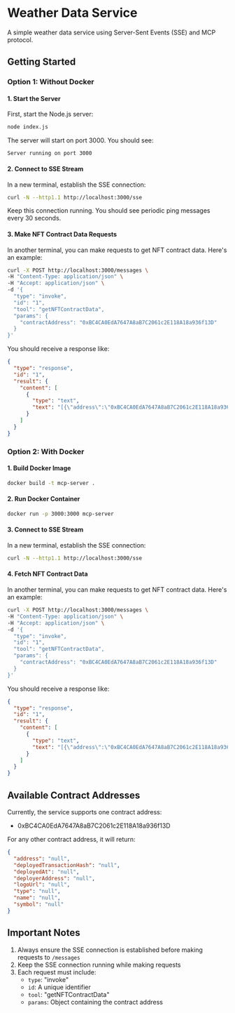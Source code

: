 # Weather Data Service

A simple weather data service using Server-Sent Events (SSE) and MCP protocol.

## Getting Started

### Option 1: Without Docker

#### 1. Start the Server

First, start the Node.js server:

```bash
node index.js
```

The server will start on port 3000. You should see:
```
Server running on port 3000
```

#### 2. Connect to SSE Stream

In a new terminal, establish the SSE connection:

```bash
curl -N --http1.1 http://localhost:3000/sse
```

Keep this connection running. You should see periodic ping messages every 30 seconds.

#### 3. Make NFT Contract Data Requests

In another terminal, you can make requests to get NFT contract data. Here's an example:

```bash
curl -X POST http://localhost:3000/messages \
-H "Content-Type: application/json" \
-H "Accept: application/json" \
-d '{
  "type": "invoke",
  "id": "1",
  "tool": "getNFTContractData",
  "params": {
    "contractAddress": "0xBC4CA0EdA7647A8aB7C2061c2E118A18a936f13D"
  }
}'
```

You should receive a response like:
```json
{
  "type": "response",
  "id": "1",
  "result": {
    "content": [
      {
        "type": "text",
        "text": "[{\"address\":\"0xBC4CA0EdA7647A8aB7C2061c2E118A18a936f13D\",\"deployedTransactionHash\":\"0x22199329b0aa1aa68902a78e3b32ca327c872fab166c7a2838273de6ad383eba\",\"deployedAt\":\"2024-07-15T07:34:23.000Z\",\"deployerAddress\":\"0xaBA7161A7fb69c88e16ED9f455CE62B791EE4D03\",\"logoUrl\":null,\"type\":\"ERC721\",\"name\":\"BoredApeYachtClub\",\"symbol\":\"BAYC\"}]"
      }
    ]
  }
}
```

### Option 2: With Docker

#### 1. Build Docker Image

```bash
docker build -t mcp-server .
```

#### 2. Run Docker Container

```bash
docker run -p 3000:3000 mcp-server
```

#### 3. Connect to SSE Stream

In a new terminal, establish the SSE connection:

```bash
curl -N --http1.1 http://localhost:3000/sse
```

#### 4. Fetch NFT Contract Data

In another terminal, you can make requests to get NFT contract data. Here's an example:

```bash
curl -X POST http://localhost:3000/messages \
-H "Content-Type: application/json" \
-H "Accept: application/json" \
-d '{
  "type": "invoke",
  "id": "1",
  "tool": "getNFTContractData",
  "params": {
    "contractAddress": "0xBC4CA0EdA7647A8aB7C2061c2E118A18a936f13D"
  }
}'
```

You should receive a response like:
```json
{
  "type": "response",
  "id": "1",
  "result": {
    "content": [
      {
        "type": "text",
        "text": "[{\"address\":\"0xBC4CA0EdA7647A8aB7C2061c2E118A18a936f13D\",\"deployedTransactionHash\":\"0x22199329b0aa1aa68902a78e3b32ca327c872fab166c7a2838273de6ad383eba\",\"deployedAt\":\"2024-07-15T07:34:23.000Z\",\"deployerAddress\":\"0xaBA7161A7fb69c88e16ED9f455CE62B791EE4D03\",\"logoUrl\":null,\"type\":\"ERC721\",\"name\":\"BoredApeYachtClub\",\"symbol\":\"BAYC\"}]"
      }
    ]
  }
}
```

## Available Contract Addresses

Currently, the service supports one contract address:
- 0xBC4CA0EdA7647A8aB7C2061c2E118A18a936f13D

For any other contract address, it will return:
```json
{
  "address": "null",
  "deployedTransactionHash": "null",
  "deployedAt": "null",
  "deployerAddress": "null",
  "logoUrl": "null",
  "type": "null",
  "name": "null",
  "symbol": "null"
}
```

## Important Notes

1. Always ensure the SSE connection is established before making requests to `/messages`
2. Keep the SSE connection running while making requests
3. Each request must include:
   - `type`: "invoke"
   - `id`: A unique identifier
   - `tool`: "getNFTContractData"
   - `params`: Object containing the contract address
